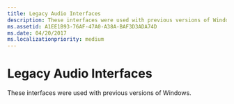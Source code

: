 ```yaml
---
title: Legacy Audio Interfaces
description: These interfaces were used with previous versions of Windows.
ms.assetid: A1EE1B93-76AF-47A0-A38A-BAF3D3ADA74D
ms.date: 04/20/2017
ms.localizationpriority: medium
---
```


# Legacy Audio Interfaces


These interfaces were used with previous versions of Windows.

 

 




